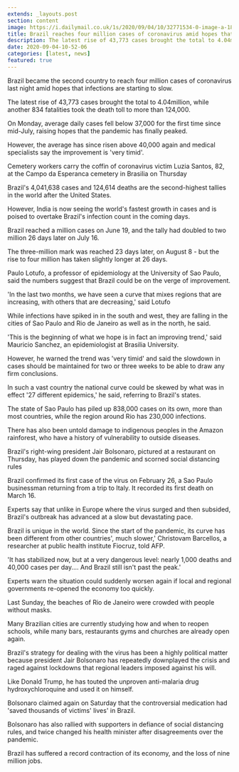 ```yaml
---
extends: _layouts.post
section: content
image: https://i.dailymail.co.uk/1s/2020/09/04/10/32771534-0-image-a-18_1599212811963.jpg 
title: Brazil reaches four million cases of coronavirus amid hopes that infections are starting to slow 
description: The latest rise of 43,773 cases brought the total to 4.04million, while another 834 fatalities took the death toll to more than 124,000 (pictured, a virus victim is buried in Brasilia on Thursday). 
date: 2020-09-04-10-52-06 
categories: [latest, news] 
featured: true 
--- 
```

Brazil became the second country to reach four million cases of coronavirus last night amid hopes that infections are starting to slow. 

The latest rise of 43,773 cases brought the total to 4.04million, while another 834 fatalities took the death toll to more than 124,000.  

On Monday, average daily cases fell below 37,000 for the first time since mid-July, raising hopes that the pandemic has finally peaked. 

However, the average has since risen above 40,000 again and medical specialists say the improvement is 'very timid'. 

Cemetery workers carry the coffin of coronavirus victim Luzia Santos, 82, at the Campo da Esperanca cemetery in Brasilia on Thursday  

Brazil's 4,041,638 cases and 124,614 deaths are the second-highest tallies in the world after the United States. 

However, India is now seeing the world's fastest growth in cases and is poised to overtake Brazil's infection count in the coming days. 

Brazil reached a million cases on June 19, and the tally had doubled to two million 26 days later on July 16. 

The three-million mark was reached 23 days later, on August 8 - but the rise to four million has taken slightly longer at 26 days. 

Paulo Lotufo, a professor of epidemiology at the University of Sao Paulo, said the numbers suggest that Brazil could be on the verge of improvement.

'In the last two months, we have seen a curve that mixes regions that are increasing, with others that are decreasing,' said Lotufo

While infections have spiked in in the south and west, they are falling in the cities of Sao Paulo and Rio de Janeiro as well as in the north, he said.

'This is the beginning of what we hope is in fact an improving trend,' said Mauricio Sanchez, an epidemiologist at Brasilia University.

However, he warned the trend was 'very timid' and said the slowdown in cases should be maintained for two or three weeks to be able to draw any firm conclusions.

In such a vast country the national curve could be skewed by what was in effect '27 different epidemics,' he said, referring to Brazil's states.

The state of Sao Paulo has piled up 838,000 cases on its own, more than most countries, while the region around Rio has 230,000 infections. 

There has also been untold damage to indigenous peoples in the Amazon rainforest, who have a history of vulnerability to outside diseases. 

Brazil's right-wing president Jair Bolsonaro, pictured at a restaurant on Thursday, has played down the pandemic and scorned social distancing rules 

Brazil confirmed its first case of the virus on February 26, a Sao Paulo businessman returning from a trip to Italy. It recorded its first death on March 16.

Experts say that unlike in Europe where the virus surged and then subsided, Brazil's outbreak has advanced at a slow but devastating pace. 

Brazil is unique in the world. Since the start of the pandemic, its curve has been different from other countries', much slower,' Christovam Barcellos, a researcher at public health institute Fiocruz, told AFP. 

'It has stabilized now, but at a very dangerous level: nearly 1,000 deaths and 40,000 cases per day.... And Brazil still isn't past the peak.'    

Experts warn the situation could suddenly worsen again if local and regional governments re-opened the economy too quickly.

Last Sunday, the beaches of Rio de Janeiro were crowded with people without masks. 

Many Brazilian cities are currently studying how and when to reopen schools, while many bars, restaurants gyms and churches are already open again. 

Brazil's strategy for dealing with the virus has been a highly political matter because president Jair Bolsonaro has repeatedly downplayed the crisis and raged against lockdowns that regional leaders imposed against his will. 

Like Donald Trump, he has touted the unproven anti-malaria drug hydroxychloroquine and used it on himself. 

Bolsonaro claimed again on Saturday that the controversial medication had 'saved thousands of victims' lives' in Brazil. 

Bolsonaro has also rallied with supporters in defiance of social distancing rules, and twice changed his health minister after disagreements over the pandemic.   

Brazil has suffered a record contraction of its economy, and the loss of nine million jobs. 

